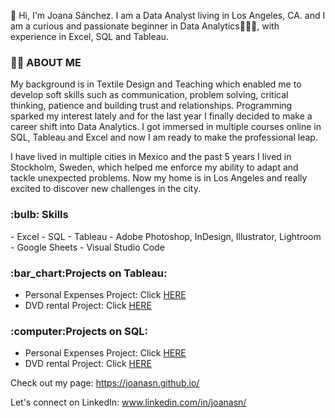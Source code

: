 👋 Hi, I'm Joana Sánchez. I am a Data Analyst living in Los Angeles, CA.  and I am a curious and passionate beginner in Data Analytics👩🏾‍💻, with experience in Excel, SQL and Tableau.

<h3><strong>🙋‍♀️ ABOUT ME</strong></h3>
My background is in Textile Design and Teaching which enabled me to develop soft skills such as communication, problem solving, critical thinking, patience and building trust and relationships. 
Programming sparked my interest lately and for the last year I finally decided to make a career shift into Data Analytics. I got immersed in multiple courses online in SQL, Tableau and Excel and now I am ready to make the professional leap. 

I have lived in multiple cities in Mexico and the past 5 years I lived in Stockholm, Sweden, which helped me enforce my ability to adapt and tackle unexpected problems. Now my home is in Los Angeles and really excited to discover new challenges in the city. 

<h3><strong>:bulb: Skills</strong></h3> 
- Excel 
- SQL
- Tableau
- Adobe Photoshop, InDesign, Illustrator, Lightroom
- Google Sheets 
- Visual Studio Code 

<h3><strong>:bar_chart:Projects on Tableau:</strong></h3>

- Personal Expenses Project: Click <a href="https://public.tableau.com/app/profile/joanasn/viz/PersonalExpenses-Project/Conclussion">HERE</a>
-  DVD rental Project: Click <a href="https://public.tableau.com/app/profile/joanasn/viz/DVDrentalProject/DVDrental-Project">HERE</a>


<h3><strong>:computer:Projects on SQL:</strong></h3>

- Personal Expenses Project: Click <a href="https://github.com/Joanasn/PortfolioProject/blob/main/Queries.sql">HERE</a>
- DVD rental Project: Click <a href="https://github.com/Joanasn/SQL-Projects/blob/main/Project-DVD%20rental-PostgreSQL.sql">HERE</a>

Check out my page:
https://joanasn.github.io/

Let's connect on LinkedIn:
www.linkedin.com/in/joanasn/


<!---
Joanasn/Joanasn is a ✨ special ✨ repository because its `README.md` (this file) appears on your GitHub profile.
You can click the Preview link to take a look at your changes.
--->
